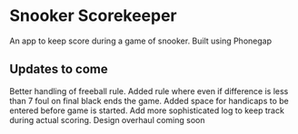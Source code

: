 # Snooker Scorekeeper
An app to keep score during a game of snooker. Built using Phonegap

## Updates to come
Better handling of freeball rule.
Added rule where even if difference is less than 7 foul on final black ends the game.
Added space for handicaps to be entered before game is started.
Add more sophisticated log to keep track during actual scoring.
Design overhaul coming soon
